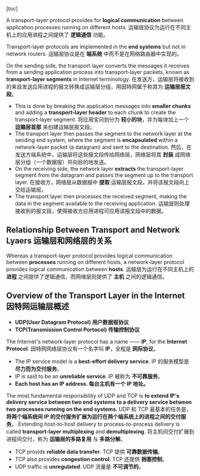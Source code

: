 [toc]

A transport-layer protocol provides for **logical communication** between application processes running on different hosts.
运输层协议为运行在不同主机上的应用进程之间提供了 **逻辑通信** 功能。

Transport-layer protocols are implemented in the **end systems** but not in network routers.
运输层协议是在 **端系统** 中而不是在网络路由器中实现的。

On the sending side, the transport layer converts the messages it receives from a sending application process into transport-layer packets, known as **transport-layer segments** in Internet terminology.
在发送方，运输层将接收到的来自发送应用进程的报文转换成运输层分组，用因特网属于称其为 **运输层报文段**。

- This is done by breaking the application messages into **smaller chunks** and adding a **transport-layer header** to each chunk to create the transport-layer segment.
  将应用宝问划分为 **较小的块**，并为每块加上一个 **运输层首部** 来创建运输层报文段。
- The transport layer then passes the segment to the network layer at the sending end system, where the segment is **encapsulated** within a network-layer packet (a datagram) and sent to the destination.
  然后，在发送方端系统中，运输层将这些报文段传给网络层，网络层将其 **封装** 成网络层分组（一个数据报）并向目的地发送。
- On the receiving side, the network layer **extracts** the transport-layer segment from the datagram and passes the segment up to the transport layer.
  在接收方，网络层从数据报中 **提取** 运输层报文段，并将该报文段向上交给运输层。
- The transport layer then processes the received segment, making the data in the segment available to the receiving application.
  运输层则处理接收到的报文段，使得接收方应用进程可应用该报文段中的数据。

## Relationship Between Transport and Network Lyaers 运输层和网络层的关系

Whereas a transport-layer protocol provides logical communication between **processes** running on different hosts, a network-layer protocol provides logical communication between **hosts**.
运输层为运行在不同主机上的 **进程** 之间提供了逻辑通信，而网络层则提供了 **主机** 之间的逻辑通信。

## Overview of the Transport Layer in the Internet 因特网运输层概述

- **UDP(User Datagram Protocol) 用户数据报协议**
- **TCP(Transmission Control Portocol) 传输控制协议**

The Internet's network-layer protocol has a name —— **IP**, for the **Internet Protocol**.
因特网网络层协议有一个名字叫 **IP**，全程是 **网际协议**。

- The IP service model is a **best-effort delivery service**. IP 的服务模型是 **尽力而为交付服务**。
- IP is said to be an **unreliable service**. IP 被称为 **不可靠服务**。
- **Each host has an IP address. 每台主机有一个 IP 地址。**

The most fundamental responsibility of UDP and TCP is **to extend IP's delivery service between two end systems to a delivery service between two processes running on the end systems**.
UDP 和 TCP 最基本的任务是，**将两个端系统间 IP 的交付服务扩展为运行在两个端系统上的进程之间的交付服务**。
Extending host-to-host delivery to process-to-process delivery is called **transport-layer multiplexing** and **demultiplexing**.
将主机间交付扩展到进程间交付，称为 **运输层的多路复用** 与 **多路分解**。

- TCP provids **reliable data transfer**. TCP 提供 **可靠数据传输**。
- TCP also provides **congestion control**. TCP 还提供 **拥塞控制**。
- UDP traffic is **unregulated**. UDP 流量是 **不可调节的**。
